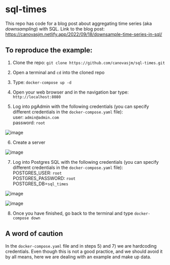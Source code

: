 # sql-times  

This repo has code for a blog post about aggregating time series (aka *downsampling*) with SQL. Link to the blog post:   
https://canovasjm.netlify.app/2022/09/18/downsample-time-series-in-sql/  

## To reproduce the example:  

1. Clone the repo: `git clone https://github.com/canovasjm/sql-times.git`  

2. Open a terminal and `cd` into the cloned repo  

3. Type: `docker-compose up -d`  

4. Open your web browser and in the navigation bar type: `http://localhost:8080`  

5. Log into pgAdmin with the following credentials (you can specify different credentials in the `docker-compose.yaml` file):   
    user: `admin@admin.com`  
    password: `root`  

![image](https://user-images.githubusercontent.com/19241669/191152172-d6b608d4-fdaa-4aa5-be20-24e339d4f907.png)

6. Create a server

![image](https://user-images.githubusercontent.com/19241669/191152571-65e7caf3-fe22-4ed3-be30-6acf5b3abeb7.png)

7. Log into Postgres SQL with the following credentials (you can specify different credentials in the `docker-compose.yaml` file):  
    POSTGRES_USER: `root`  
    POSTGRES_PASSWORD: `root`   
    POSTGRES_DB=`sql_times`

![image](https://user-images.githubusercontent.com/19241669/191152810-548583f0-29eb-4d62-8c9f-b0e437ec031d.png)  

![image](https://user-images.githubusercontent.com/19241669/191153021-7399fa6e-997b-41f3-b2ff-7369b2ebcd61.png)


8. Once you have finished, go back to the terminal and type `docker-compose down`     

## A word of caution 
In the `docker-compose.yaml` file and in steps 5) and 7) we are hardcoding credentials. Even though this is not a good practice, and we should avoid it by all means, here we are dealing with an example and make up data.
